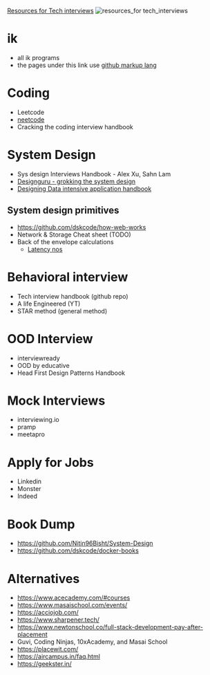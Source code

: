 [Resources for Tech interviews](https://www.linkedin.com/posts/alexxubyte_systemdesign-coding-interviewtips-activity-7125868902663745538-mTZO)
![resources_for tech_interviews](https://github.com/trohit/ik/assets/466385/966d451f-790b-4dee-8287-acda74fb980a)



# ik
- all ik programs
- the pages under this link use [github markup lang](https://github.com/fefong/markdown_readme)

# Coding
- Leetcode
- [neetcode](https://neetcode.io/)
- Cracking the coding interview handbook

# System Design
- Sys design Interviews Handbook - Alex Xu, Sahn Lam
- [Designguru - grokking the system design](https://www.designgurus.io/course-play/grokking-the-system-design-interview/)
- [Designing Data intensive application handbook](https://www.academia.edu/41298363/Designing_Data_Intensive_Applications_THE_BIG_IDEAS_BEHIND_RELIABLE_SCALABLE_AND_MAINTAINABLE_SYSTEMS)
## System design primitives
- https://github.com/dskcode/how-web-works
- Network & Storage Cheat sheet (TODO)
- Back of the envelope calculations
  - [Latency nos](https://gist.github.com/jboner/2841832)

# Behavioral interview
- Tech interview handbook (github repo)
- A life Engineered (YT)
- STAR method (general method)

# OOD Interview
- interviewready
- OOD by educative
- Head First Design Patterns Handbook

# Mock Interviews
- interviewing.io
- pramp
- meetapro

# Apply for Jobs
- Linkedin
- Monster
- Indeed

# Book Dump
- https://github.com/Nitin96Bisht/System-Design
- https://github.com/dskcode/docker-books

# Alternatives
- https://www.acecademy.com/#courses
- https://www.masaischool.com/events/
- https://acciojob.com/
- https://www.sharpener.tech/
- https://www.newtonschool.co/full-stack-development-pay-after-placement
- Guvi, Coding Ninjas, 10xAcademy, and Masai School
- https://placewit.com/
- https://aircampus.in/faq.html
- https://geekster.in/
